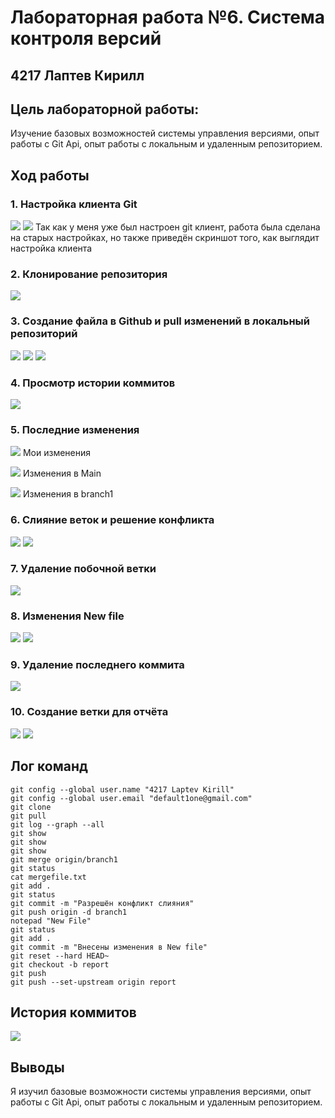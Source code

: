 # Лабораторная работа №6. Система контроля версий
## 4217 Лаптев Кирилл
## Цель лабораторной работы:
Изучение базовых возможностей системы управления версиями, опыт работы с Git Api, опыт работы с локальным и удаленным репозиторием.
## Ход работы
### 1. Настройка клиента Git
![](/Screenshots/GitConfig1.png)
![](/Screenshots/GitConfig2.png)
Так как у меня уже был настроен git клиент, работа была сделана на старых настройках, но также приведён скриншот того, как выглядит настройка клиента
### 2. Клонирование репозитория
![](/Screenshots/clone.png)
### 3. Создание файла в Github и pull изменений в локальный репозиторий
![](/Screenshots/addFile(Github).png)
![](/Screenshots/PullChanges1.png)
![](/Screenshots/PullChanges2.png)
### 4. Просмотр истории коммитов
![](/Screenshots/git%20log.png)
### 5. Последние изменения
![](/Screenshots/LastChanges1(my).png)
Мои изменения

![](/Screenshots/LastChanges2(main).png)
Изменения в Main

![](/Screenshots/LastChanges3(branch1).png)
Изменения в branch1
### 6. Слияние веток и решение конфликта
![](/Screenshots/merge1.png)
![](/Screenshots/merge2.png)
### 7. Удаление побочной ветки
![](/Screenshots/DeleteBranch.png)
### 8. Изменения New file
![](/Screenshots/ChangeFile1.png)
![](/Screenshots/ChangeFile2.png)
### 9. Удаление последнего коммита
![](/Screenshots/ResetChangeFile.png)
### 10. Создание ветки для отчёта
![](/Screenshots/CreateReportBranch.png)
![](/Screenshots/PushReport.png)
## Лог команд
```
git config --global user.name "4217 Laptev Kirill"
git config --global user.email "default1one@gmail.com"
git clone
git pull
git log --graph --all
git show
git show
git show
git merge origin/branch1
git status
cat mergefile.txt
git add .
git status
git commit -m "Разрешён конфликт слияния"
git push origin -d branch1
notepad "New File"
git status
git add .
git commit -m "Внесены изменения в New file"
git reset --hard HEAD~
git checkout -b report
git push
git push --set-upstream origin report
```
## История коммитов
![](/Screenshots/History.png)
## Выводы
Я изучил базовые возможности системы управления версиями, опыт работы с Git Api, опыт работы с локальным и удаленным репозиторием.